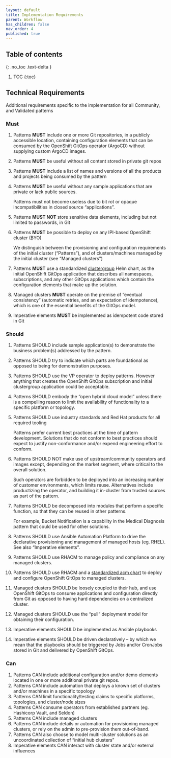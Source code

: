 ```yaml
---
layout: default
title: Implementation Requirements
parent: Workflow
has_children: false
nav_order: 4
published: true
---
```


## Table of contents

{: .no_toc .text-delta }

1. TOC
{:toc}

## Technical Requirements

Additional requirements specific to the implementation for all Community, and Validated patterns

### Must

1. Patterns **MUST** include one or more Git repositories, in a publicly accessible location, containing configuration elements that can be consumed by the OpenShift GitOps operator (ArgoCD) without supplying custom ArgoCD images.
1. Patterns **MUST** be useful without all content stored in private git repos
1. Patterns **MUST** include a list of names and versions of all the products and projects being consumed by the pattern
1. Patterns **MUST** be useful without any sample applications that are private or lack public sources. 

   Patterns must not become useless due to bit rot or opaque incompatibilities in closed source “applications”.

1. Patterns **MUST NOT** store sensitive data elements, including but not limited to passwords, in Git
1. Patterns **MUST** be possible to deploy on any IPI-based OpenShift cluster (BYO)

   We distinguish between the provisioning and configuration requirements of the initial cluster (“Patterns”), and of clusters/machines managed by the initial cluster (see “Managed clusters”) 

1. Patterns **MUST** use a standardized [clustergroup](https://github.com/hybrid-cloud-patterns/common/tree/main/clustergroup) Helm chart, as the initial OpenShift GitOps application that describes all namespaces, subscriptions, and any other GitOps applications which contain the configuration elements that make up the solution.
1. Managed clusters **MUST** operate on the premise of “eventual consistency” (automatic retries, and an expectation of idempotence), which is one of the essential benefits of the GitOps model.
1. Imperative elements **MUST** be implemented as idempotent code stored in Git

### Should

1. Patterns SHOULD include sample application(s) to demonstrate the business problem(s) addressed by the pattern.  
1. Patterns SHOULD try to indicate which parts are foundational as opposed to being for demonstration purposes. 
1. Patterns SHOULD use the VP operator to deploy patterns.  However anything that creates the OpenShift GitOps subscription and initial clustergroup application could be acceptable.
1. Patterns SHOULD embody the “open hybrid cloud model” unless there is a compelling reason to limit the availability of functionality to a specific platform or topology.
1. Patterns SHOULD use industry standards and Red Hat products for all required tooling 

   Patterns prefer current best practices at the time of pattern development. Solutions that do not conform to best practices should expect to justify non-conformance and/or expend engineering effort to conform.

1. Patterns SHOULD NOT make use of upstream/community operators and images except, depending on the market segment, where critical to the overall solution. 

   Such operators are forbidden to be deployed into an increasing number of customer environments, which limits reuse.
Alternatives include productizing the operator, and building it in-cluster from trusted sources as part of the pattern.

1. Patterns SHOULD be decomposed into modules that perform a specific function, so that they can be reused in other patterns.  

   For example, Bucket Notification is a capability in the Medical Diagnosis pattern that could be used for other solutions.

1. Patterns SHOULD use Ansible Automation Platform to drive the declarative provisioning and management of managed hosts (eg. RHEL). See also “Imperative elements”.
1. Patterns SHOULD use RHACM to manage policy and compliance on any managed clusters.
1. Patterns SHOULD use RHACM and a [standardized acm chart](https://github.com/hybrid-cloud-patterns/common/tree/main/acm) to deploy and configure OpenShift GitOps to managed clusters.
1. Managed clusters SHOULD be loosely coupled to their hub, and use OpenShift GitOps to consume applications and configuration directly from Git as opposed to having hard dependencies on a centralized cluster. 
1. Managed clusters SHOULD use the “pull” deployment model for obtaining their configuration.
1. Imperative elements SHOULD be implemented as Ansible playbooks
1. Imperative elements SHOULD be driven declaratively – by which we mean that the playbooks should be triggered by Jobs and/or CronJobs stored in Git and delivered by OpenShift GitOps.

### Can

1. Patterns CAN include additional configuration and/or demo elements located in one or more additional private git repos.
1. Patterns CAN include automation that deploys a known set of clusters and/or machines in a specific topology 
1. Patterns CAN limit functionality/testing claims to specific platforms, topologies, and cluster/node sizes
1. Patterns CAN consume operators from established partners (eg. Hashicorp Vault, and Seldon)
1. Patterns CAN include managed clusters
1. Patterns CAN include details or automation for provisioning managed clusters, or rely on the admin to pre-provision them out-of-band. 
1. Patterns CAN also choose to model multi-cluster solutions as an uncoordinated collection of “initial hub clusters”
1. Imperative elements CAN interact with cluster state and/or external influences
